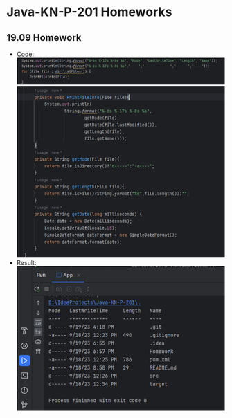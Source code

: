 # Java-KN-P-201 Homeworks
## 19.09 Homework
* Code: <br>
![alt text](https://github.com/dsgnrr/Java-KN-P-201/blob/master/Homework/hw1/code1.png)
![alt text](https://github.com/dsgnrr/Java-KN-P-201/blob/master/Homework/hw1/code2.png)
* Result: <br>
![alt text](https://github.com/dsgnrr/Java-KN-P-201/blob/master/Homework/hw1/result.png)
